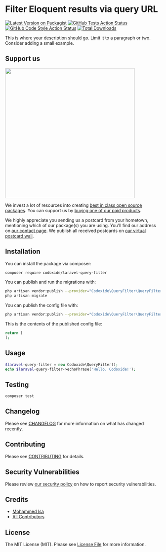# Filter Eloquent results via query URL

[![Latest Version on Packagist](https://img.shields.io/packagist/v/codoxide/laravel-query-filter.svg?style=flat-square)](https://packagist.org/packages/codoxide/laravel-query-filter)
[![GitHub Tests Action Status](https://img.shields.io/github/workflow/status/codoxide/laravel-query-filter/run-tests?label=tests)](https://github.com/codoxide/laravel-query-filter/actions?query=workflow%3ATests+branch%3Amaster)
[![GitHub Code Style Action Status](https://img.shields.io/github/workflow/status/codoxide/laravel-query-filter/Check%20&%20fix%20styling?label=code%20style)](https://github.com/codoxide/laravel-query-filter/actions?query=workflow%3A"Check+%26+fix+styling"+branch%3Amaster)
[![Total Downloads](https://img.shields.io/packagist/dt/codoxide/laravel-query-filter.svg?style=flat-square)](https://packagist.org/packages/codoxide/laravel-query-filter)


This is where your description should go. Limit it to a paragraph or two. Consider adding a small example.

## Support us

[<img src="https://github-ads.s3.eu-central-1.amazonaws.com/package-laravel-query-filter-laravel.jpg?t=1" width="419px" />](https://spatie.be/github-ad-click/package-laravel-query-filter-laravel)

We invest a lot of resources into creating [best in class open source packages](https://spatie.be/open-source). You can support us by [buying one of our paid products](https://spatie.be/open-source/support-us).

We highly appreciate you sending us a postcard from your hometown, mentioning which of our package(s) you are using. You'll find our address on [our contact page](https://spatie.be/about-us). We publish all received postcards on [our virtual postcard wall](https://spatie.be/open-source/postcards).

## Installation

You can install the package via composer:

```bash
composer require codoxide/laravel-query-filter
```

You can publish and run the migrations with:

```bash
php artisan vendor:publish --provider="Codoxide\QueryFilter\QueryFilterServiceProvider" --tag="query-filter-migrations"
php artisan migrate
```

You can publish the config file with:
```bash
php artisan vendor:publish --provider="Codoxide\QueryFilter\QueryFilterServiceProvider" --tag="query-filter-config"
```

This is the contents of the published config file:

```php
return [
];
```

## Usage

```php
$laravel-query-filter = new Codoxide\QueryFilter();
echo $laravel-query-filter->echoPhrase('Hello, Codoxide!');
```

## Testing

```bash
composer test
```

## Changelog

Please see [CHANGELOG](CHANGELOG.md) for more information on what has changed recently.

## Contributing

Please see [CONTRIBUTING](.github/CONTRIBUTING.md) for details.

## Security Vulnerabilities

Please review [our security policy](../../security/policy) on how to report security vulnerabilities.

## Credits

- [Mohammed Isa](https://github.com/iamohd)
- [All Contributors](../../contributors)

## License

The MIT License (MIT). Please see [License File](LICENSE.md) for more information.
